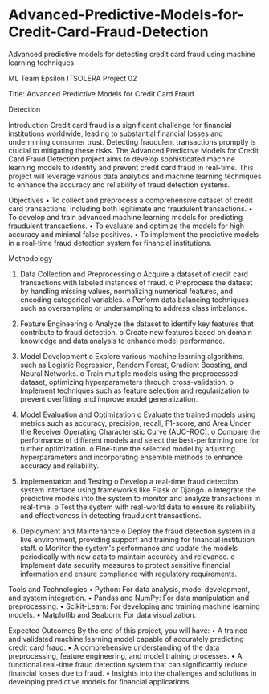 # Advanced-Predictive-Models-for-Credit-Card-Fraud-Detection
Advanced predictive models for detecting credit card fraud using machine learning techniques.

ML Team Epsilon ITSOLERA Project 02

Title: Advanced Predictive Models for Credit Card Fraud

Detection

Introduction
Credit card fraud is a significant challenge for financial institutions worldwide, leading to substantial
financial losses and undermining consumer trust. Detecting fraudulent transactions promptly is crucial to
mitigating these risks. The Advanced Predictive Models for Credit Card Fraud Detection project aims to
develop sophisticated machine learning models to identify and prevent credit card fraud in real-time.
This project will leverage various data analytics and machine learning techniques to enhance the
accuracy and reliability of fraud detection systems.

Objectives
• To collect and preprocess a comprehensive dataset of credit card transactions, including both
legitimate and fraudulent transactions.
• To develop and train advanced machine learning models for predicting fraudulent transactions.
• To evaluate and optimize the models for high accuracy and minimal false positives.
• To implement the predictive models in a real-time fraud detection system for financial
institutions.

Methodology
1. Data Collection and Preprocessing
o Acquire a dataset of credit card transactions with labeled instances of fraud.
o Preprocess the dataset by handling missing values, normalizing numerical features, and
encoding categorical variables.
o Perform data balancing techniques such as oversampling or undersampling to address
class imbalance.

2. Feature Engineering
o Analyze the dataset to identify key features that contribute to fraud detection.
o Create new features based on domain knowledge and data analysis to enhance model
performance.

3. Model Development
o Explore various machine learning algorithms, such as Logistic Regression, Random
Forest, Gradient Boosting, and Neural Networks.
o Train multiple models using the preprocessed dataset, optimizing hyperparameters
through cross-validation.
o Implement techniques such as feature selection and regularization to prevent overfitting
and improve model generalization.

4. Model Evaluation and Optimization
o Evaluate the trained models using metrics such as accuracy, precision, recall, F1-score,
and Area Under the Receiver Operating Characteristic Curve (AUC-ROC).
o Compare the performance of different models and select the best-performing one for
further optimization.
o Fine-tune the selected model by adjusting hyperparameters and incorporating ensemble
methods to enhance accuracy and reliability.

5. Implementation and Testing
o Develop a real-time fraud detection system interface using frameworks like Flask or
Django.
o Integrate the predictive models into the system to monitor and analyze transactions in
real-time.
o Test the system with real-world data to ensure its reliability and effectiveness in
detecting fraudulent transactions.

6. Deployment and Maintenance
o Deploy the fraud detection system in a live environment, providing support and training
for financial institution staff.
o Monitor the system's performance and update the models periodically with new data to
maintain accuracy and relevance.
o Implement data security measures to protect sensitive financial information and ensure
compliance with regulatory requirements.

Tools and Technologies
• Python: For data analysis, model development, and system integration.
• Pandas and NumPy: For data manipulation and preprocessing.
• Scikit-Learn: For developing and training machine learning models.
• Matplotlib and Seaborn: For data visualization.

Expected Outcomes
By the end of this project, you will have:
• A trained and validated machine learning model capable of accurately predicting credit card
fraud.
• A comprehensive understanding of the data preprocessing, feature engineering, and model
training processes.
• A functional real-time fraud detection system that can significantly reduce financial losses due to
fraud.
• Insights into the challenges and solutions in developing predictive models for financial
applications.
